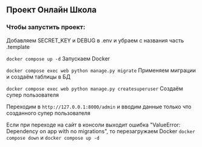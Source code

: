 ## Проект Онлайн Школа

### Чтобы запустить проект:

Добавляем SECRET_KEY и DEBUG в .env и убраем с названия часть .template

`docker compose up -d` Запускаем Docker

`docker compose exec web python manage.py migrate` Применяем миграции и создаём таблицы в БД

`docker compose exec web python manage.py createsuperuser` Создаём супер пользователя

Переходим в `http://127.0.0.1:8000/admin` и вводим данные только что созданного супер пользователя

Если при переходе на сайт в консоли выходит ошибка "ValueError: Dependency on app with no migrations", то перезагружаем Docker `docker compose down` и `docker compose up -d`
